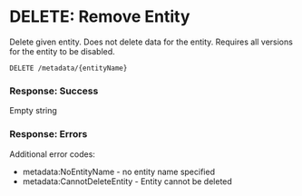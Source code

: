 # DELETE: Remove Entity
Delete given entity.  Does not delete data for the entity.  Requires all versions for the entity to be disabled.
```
DELETE /metadata/{entityName}
```

### Response: Success
Empty string

### Response: Errors
Additional error codes:
* metadata:NoEntityName - no entity name specified
* metadata:CannotDeleteEntity - Entity cannot be deleted
